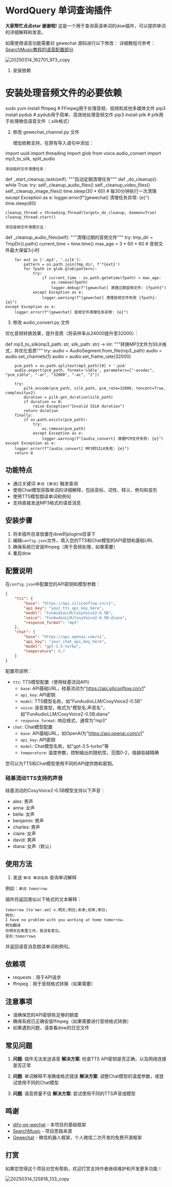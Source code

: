 # WordQuery 单词查询插件

**大家帮忙点点star 谢谢啦!**
这是一个用于查询英语单词的dow插件，可以提供单词的详细解释和发音。

如需使用语音功能需要对 gewechat 源码进行以下修改： 详细教程可参考：[SearchMusic教程的语音配置部分](https://rq4rfacax27.feishu.cn/wiki/L4zFwQmbKiZezlkQ26jckBkcnod?fromScene=spaceOverview)


![20250314_162701_973_copy](https://github.com/user-attachments/assets/827a3a79-fb80-4700-9633-abfb2e9ad5c8)




1. 安装依赖

# 安装处理音频文件的必要依赖
sudo yum install ffmpeg   # FFmpeg用于处理音频、视频和其他多媒体文件
pip3 install pydub        # pydub用于简单、高效地处理音频文件
pip3 install pilk         # pilk用于处理微信语音文件（.silk格式）

2. 修改 gewechat_channel.py 文件

    增加依赖支持，在原有导入语句中添加：

import uuid
import threading
import glob
from voice.audio_convert import mp3_to_silk, split_audio

    添加临时文件清理任务：

def _start_cleanup_task(self):
    """启动定期清理任务"""
    def _do_cleanup():
        while True:
            try:
                self._cleanup_audio_files()
                self._cleanup_video_files()
                self._cleanup_image_files()
                time.sleep(30 * 60)  # 每30分钟执行一次清理
            except Exception as e:
                logger.error(f"[gewechat] 清理任务异常: {e}")
                time.sleep(60)

    cleanup_thread = threading.Thread(target=_do_cleanup, daemon=True)
    cleanup_thread.start()

    添加音频文件清理方法：

def _cleanup_audio_files(self):
    """清理过期的音频文件"""
    try:
        tmp_dir = TmpDir().path()
        current_time = time.time()
        max_age = 3 * 60 * 60  # 音频文件最大保留3小时

        for ext in ['.mp3', '.silk']:
            pattern = os.path.join(tmp_dir, f'*{ext}')
            for fpath in glob.glob(pattern):
                try:
                    if current_time - os.path.getmtime(fpath) > max_age:
                        os.remove(fpath)
                        logger.debug(f"[gewechat] 清理过期音频文件: {fpath}")
                except Exception as e:
                    logger.warning(f"[gewechat] 清理音频文件失败 {fpath}: {e}")
    except Exception as e:
        logger.error(f"[gewechat] 音频文件清理任务异常: {e}")

3. 修改 audio_convert.py 文件

优化音频转换效果，提升音质（将采样率从24000提升至32000）：

def mp3_to_silk(mp3_path: str, silk_path: str) -> int:
    """转换MP3文件为SILK格式，并优化音质"""
    try:
        audio = AudioSegment.from_file(mp3_path)
        audio = audio.set_channels(1)
        audio = audio.set_frame_rate(32000)
        
        pcm_path = os.path.splitext(mp3_path)[0] + '.pcm'
        audio.export(pcm_path, format='s16le', parameters=["-acodec", "pcm_s16le", "-ar", "32000", "-ac", "1"])
        
        try:
            pilk.encode(pcm_path, silk_path, pcm_rate=32000, tencent=True, complexity=2)
            duration = pilk.get_duration(silk_path)
            if duration <= 0:
                raise Exception("Invalid SILK duration")
            return duration
        finally:
            if os.path.exists(pcm_path):
                try:
                    os.remove(pcm_path)
                except Exception as e:
                    logger.warning(f"[audio_convert] 清理PCM文件失败: {e}")
    except Exception as e:
        logger.error(f"[audio_convert] MP3转SILK失败: {e}")
        return 0



## 功能特点

- 通过关键词 `单词 {单词}` 触发查询
- 使用Chat模型获取单词的详细解释，包括音标、词性、释义、例句和变形
- 使用TTS模型朗读单词和例句
- 支持直接发送MP3格式的语音消息

## 安装步骤

1. 将本插件目录放置在dow的plugins目录下
2. 编辑`config.json`文件，填入您的TTS和Chat模型的API密钥和基础URL
3. 确保系统已安装ffmpeg（用于音频处理，如果需要）
4. 重启dow

## 配置说明

在`config.json`中配置您的API密钥和模型参数：

```json
{
    "tts": {
        "base": "https://api.siliconflow.cn/v1",
        "api_key": "your_tts_api_key_here",
        "model": "FunAudioLLM/CosyVoice2-0.5B",
        "voice": "FunAudioLLM/CosyVoice2-0.5B:diana",
        "response_format": "mp3"
    },
    "chat": {
        "base": "https://api.openai.com/v1",
        "api_key": "your_chat_api_key_here",
        "model": "gpt-3.5-turbo",
        "temperature": 0.7
    }
}
```

配置项说明：
- `tts`: TTS模型配置（使用硅基流动API）
  - `base`: API基础URL，硅基流动为"https://api.siliconflow.cn/v1"
  - `api_key`: API密钥
  - `model`: TTS模型名称，如"FunAudioLLM/CosyVoice2-0.5B"
  - `voice`: 语音类型，格式为"模型名:声音名"，如"FunAudioLLM/CosyVoice2-0.5B:diana"
  - `response_format`: 响应格式，通常为"mp3"
- `chat`: Chat模型配置
  - `base`: API基础URL，如OpenAI为"https://api.openai.com/v1"
  - `api_key`: API密钥
  - `model`: Chat模型名称，如"gpt-3.5-turbo"等
  - `temperature`: 温度参数，控制输出的随机性，范围0-2，值越低越精确

您可以为TTS和Chat模型使用不同的API提供商和密钥。

### 硅基流动TTS支持的声音

硅基流动的CosyVoice2-0.5B模型支持以下声音：
- alex: 男声
- anna: 女声
- bella: 女声
- benjamin: 男声
- charles: 男声
- claire: 女声
- david: 男声
- diana: 女声（默认）

## 使用方法

1. 发送 `单词 单词名称` 查询单词解释

例如：`单词 tomorrow`


插件将返回类似以下格式的文本解释：

```
tomorrow [təˈmɒr.əʊ] n.明天;明日;未来;将来;来日;
例句:
I have no problem with you working at home tomorrow.
例句翻译
你明天在家里工作，我没有意见。
变形:tomorrows
```
并返回语音消息朗读单词和例句。

## 依赖项

- requests：用于API请求
- ffmpeg：用于音频格式转换（如果需要）

## 注意事项

- 请确保您的API密钥有足够的额度
- 确保系统已正确安装ffmpeg（如果需要进行音频格式转换）
- 如果遇到问题，请查看dow的日志文件

## 常见问题

1. **问题**: 插件无法发送语音
   **解决方案**: 检查TTS API密钥是否正确，以及网络连接是否正常

2. **问题**: 单词解释不准确或格式错误
   **解决方案**: 调整Chat模型的温度参数，或尝试使用不同的Chat模型

3. **问题**: 语音质量不佳
   **解决方案**: 尝试使用不同的TTS声音或模型



## 鸣谢
- [dify-on-wechat](https://github.com/hanfangyuan4396/dify-on-wechat) - 本项目的基础框架
- [SearchMusic](https://github.com/Lingyuzhou111/SearchMusic) - 项目思路来源
- [Gewechat](https://github.com/Devo919/Gewechat) - 微信机器人框架，个人微信二次开发的免费开源框架 


## 打赏

如果您觉得这个项目对您有帮助，欢迎打赏支持作者继续维护和开发更多功能！

![20250314_125818_133_copy](https://github.com/user-attachments/assets/33df0129-c322-4b14-8c41-9dc78618e220)
